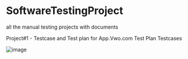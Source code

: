 # SoftwareTestingProject
all the manual testing projects with documents



Project#1 - Testcase and Test plan for App.Vwo.com
Test  Plan
Testcases

![image](https://github.com/user-attachments/assets/16b52239-ebf7-45e0-bfb3-101271460ed3)

